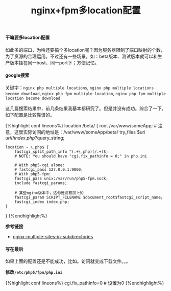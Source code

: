 ﻿---
layout: post
title: "nginx+fpm多location配置"
description: "nginx,php-fpm,multi-location"
category: "nginx"
tags:
  - nginx
---

#### 干嘛要多location配置

如此多的端口，为啥还要搞个多location呢？因为服务器限制了端口映射的个数，为了资源的合理运用。不过还有一些场景，如：beta版本、测试版本就可以和生产版本挂在同一host、同一port下；方便记忆。

#### google搜索

关键字：`nginx php multiple locations`, `nginx php multiple locations become download`, `nginx php fpm multiple location`, `nginx php fpm multiple location become download`

这几篇搜索结果中，前几条结果我基本都研究了。但是并没有成功。综合了一下，如下配置是比较靠谱的。

{%highlight conf lineons%}
location /beta/ {
	root /var/www/someApp; # 注意，这里实际访问的地址是：/var/www/someApp/beta/
	try_files $uri $uri/ /index.php?$query_string;
	
	location ~ \.php$ {
		fastcgi_split_path_info ^(.+\.php)(/.+)$;
		# NOTE: You should have "cgi.fix_pathinfo = 0;" in php.ini
			
		# With php5-cgi alone:
		# fastcgi_pass 127.0.0.1:9000;
		# With php5-fpm:
		fastcgi_pass unix:/var/run/php5-fpm.sock;
		include fastcgi_params;
		
		# 某些nginx版本中，这句是没有加上的
		fastcgi_param SCRIPT_FILENAME $document_root$fastcgi_script_name;
		fastcgi_index index.php;
	}   
}
{%endhighlight%}

__参考链接__

* [nginx-multiple-sites-in-subdirectories](http://programmersjunk.blogspot.jp/2013/11/nginx-multiple-sites-in-subdirectories.html)

#### 写在最后

如果上面的配置还是不能成功，比如。访问就变成下载文件。。。

__修改`/etc/php5/fpm/php.ini`__

{%highlight conf lineons%}
cgi.fix_pathinfo=0 # 设置为0
{%endhighlight%}
